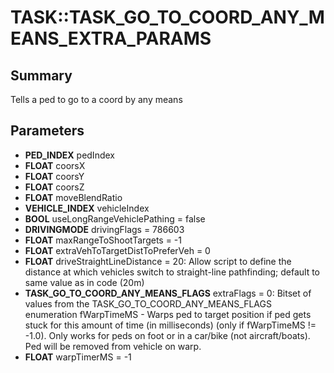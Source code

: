 # TASK::TASK_GO_TO_COORD_ANY_MEANS_EXTRA_PARAMS

## Summary
Tells a ped to go to a coord by any means

## Parameters
* **PED_INDEX** pedIndex
* **FLOAT** coorsX
* **FLOAT** coorsY
* **FLOAT** coorsZ
* **FLOAT** moveBlendRatio
* **VEHICLE_INDEX** vehicleIndex
* **BOOL** useLongRangeVehiclePathing = false
* **DRIVINGMODE** drivingFlags = 786603
* **FLOAT** maxRangeToShootTargets = -1
* **FLOAT** extraVehToTargetDistToPreferVeh = 0
* **FLOAT** driveStraightLineDistance = 20: Allow script to define the distance at which vehicles switch to straight-line pathfinding; default to same value as in code (20m)
* **TASK_GO_TO_COORD_ANY_MEANS_FLAGS** extraFlags = 0:
Bitset of values from the TASK_GO_TO_COORD_ANY_MEANS_FLAGS enumeration fWarpTimeMS - Warps ped to target position if ped gets stuck for this amount of time (in milliseconds) (only if fWarpTimeMS != -1.0).
Only works for peds on foot or in a car/bike (not aircraft/boats).
Ped will be removed from vehicle on warp.
* **FLOAT** warpTimerMS = -1